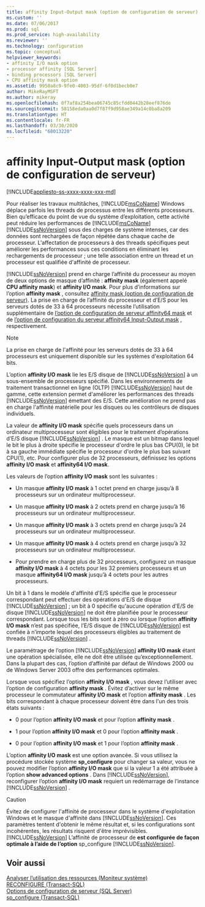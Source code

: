 ```yaml
---
title: affinity Input-Output mask (option de configuration de serveur) | Microsoft Docs
ms.custom: ''
ms.date: 07/06/2017
ms.prod: sql
ms.prod_service: high-availability
ms.reviewer: ''
ms.technology: configuration
ms.topic: conceptual
helpviewer_keywords:
- affinity I/O mask option
- processor affinity [SQL Server]
- binding processors [SQL Server]
- CPU affinity mask option
ms.assetid: 9950a8c9-9fe0-4003-95df-6f0d1becb0e7
author: MikeRayMSFT
ms.author: mikeray
ms.openlocfilehash: 0f7af8a254bea06745c85cfdd0442b28eef876de
ms.sourcegitcommit: 58158eda0aa0d7f87f9d958ae349a14c0ba8a209
ms.translationtype: HT
ms.contentlocale: fr-FR
ms.lasthandoff: 03/30/2020
ms.locfileid: "68013220"
---
```

# <a name="affinity-input-output-mask-server-configuration-option"></a>affinity Input-Output mask (option de configuration de serveur)
[!INCLUDE[appliesto-ss-xxxx-xxxx-xxx-md](../../includes/appliesto-ss-xxxx-xxxx-xxx-md.md)]

  Pour réaliser les travaux multitâches, [!INCLUDE[msCoName](../../includes/msconame-md.md)] Windows déplace parfois les threads de processus entre les différents processeurs. Bien qu’efficace du point de vue du système d’exploitation, cette activité peut réduire les performances de [!INCLUDE[msCoName](../../includes/msconame-md.md)] [!INCLUDE[ssNoVersion](../../includes/ssnoversion-md.md)] sous des charges de système intenses, car des données sont rechargées de façon répétée dans chaque cache de processeur. L'affectation de processeurs à des threads spécifiques peut améliorer les performances sous ces conditions en éliminant les rechargements de processeur ; une telle association entre un thread et un processeur est qualifiée d'affinité de processeur.  
  
 [!INCLUDE[ssNoVersion](../../includes/ssnoversion-md.md)] prend en charge l’affinité du processeur au moyen de deux options de masque d’affinité : **affinity mask** (également appelé **CPU affinity mask**) et **affinity I/O mask**. Pour plus d’informations sur l’option **affinity mask** , consultez [affinity mask (option de configuration de serveur)](../../database-engine/configure-windows/affinity-mask-server-configuration-option.md). La prise en charge de l’affinité du processeur et d’E/S pour les serveurs dotés de 33 à 64 processeurs nécessite l’utilisation supplémentaire de [l’option de configuration de serveur affinity64 mask](../../database-engine/configure-windows/affinity64-mask-server-configuration-option.md) et de [l’option de configuration du serveur affinity64 Input-Output mask](../../database-engine/configure-windows/affinity64-input-output-mask-server-configuration-option.md) , respectivement.  
  
> [!NOTE]  
>  La prise en charge de l'affinité pour les serveurs dotés de 33 à 64 processeurs est uniquement disponible sur les systèmes d'exploitation 64 bits.  
  
 L’option **affinity I/O mask** lie les E/S disque de [!INCLUDE[ssNoVersion](../../includes/ssnoversion-md.md)] à un sous-ensemble de processeurs spécifié. Dans les environnements de traitement transactionnel en ligne (OLTP) [!INCLUDE[ssNoVersion](../../includes/ssnoversion-md.md)] haut de gamme, cette extension permet d'améliorer les performances des threads [!INCLUDE[ssNoVersion](../../includes/ssnoversion-md.md)] émettant des E/S. Cette amélioration ne prend pas en charge l'affinité matérielle pour les disques ou les contrôleurs de disques individuels.  
  
 La valeur de **affinity I/O mask** spécifie quels processeurs dans un ordinateur multiprocesseur sont éligibles pour le traitement d’opérations d’E/S disque [!INCLUDE[ssNoVersion](../../includes/ssnoversion-md.md)] . Le masque est un bitmap dans lequel le bit le plus à droite spécifie le processeur d'ordre le plus bas CPU(0), le bit à sa gauche immédiate spécifie le processeur d'ordre le plus bas suivant CPU(1), etc. Pour configurer plus de 32 processeurs, définissez les options **affinity I/O mask** et **affinity64 I/O mask**.  
  
 Les valeurs de l’option **affinity I/O mask** sont les suivantes :  
  
-   Un masque **affinity I/O mask** à 1 octet prend en charge jusqu’à 8 processeurs sur un ordinateur multiprocesseur.  
  
-   Un masque **affinity I/O mask** à 2 octets prend en charge jusqu’à 16 processeurs sur un ordinateur multiprocesseur.  
  
-   Un masque **affinity I/O mask** à 3 octets prend en charge jusqu’à 24 processeurs sur un ordinateur multiprocesseur.  
  
-   Un masque **affinity I/O mask** à 4 octets prend en charge jusqu’à 32 processeurs sur un ordinateur multiprocesseur.  
  
-   Pour prendre en charge plus de 32 processeurs, configurez un masque **affinity I/O mask** à 4 octets pour les 32 premiers processeurs et un masque **affinity64 I/O mask** jusqu’à 4 octets pour les autres processeurs.  
  
 Un bit à 1 dans le modèle d'affinité d'E/S spécifie que le processeur correspondant peut effectuer des opérations d'E/S de disque [!INCLUDE[ssNoVersion](../../includes/ssnoversion-md.md)] ; un bit à 0 spécifie qu'aucune opération d'E/S de disque [!INCLUDE[ssNoVersion](../../includes/ssnoversion-md.md)] ne doit être planifiée pour le processeur correspondant. Lorsque tous les bits sont à zéro ou lorsque l’option **affinity I/O mask** n’est pas spécifiée, l’E/S disque de [!INCLUDE[ssNoVersion](../../includes/ssnoversion-md.md)] est confiée à n’importe lequel des processeurs éligibles au traitement de threads [!INCLUDE[ssNoVersion](../../includes/ssnoversion-md.md)] .  
  
 Le paramétrage de l’option [!INCLUDE[ssNoVersion](../../includes/ssnoversion-md.md)] **affinity I/O mask** étant une opération spécialisée, elle ne doit être utilisée qu’exceptionnellement. Dans la plupart des cas, l’option d’affinité par défaut de Windows 2000 ou de Windows Server 2003 offre des performances optimales.  
  
 Lorsque vous spécifiez l’option **affinity I/O mask** , vous devez l’utiliser avec l’option de configuration **affinity mask** . Évitez d’activer sur le même processeur le commutateur **affinity I/O mask** et l’option **affinity mask** . Les bits correspondant à chaque processeur doivent être dans l'un des trois états suivants :  
  
-   0 pour l’option **affinity I/O mask** et pour l’option **affinity mask** .  
  
-   1 pour l’option **affinity I/O mask** et 0 pour l’option **affinity mask** .  
  
-   0 pour l’option **affinity I/O mask** et 1 pour l’option **affinity mask** .  
  
 L’option **affinity I/O mask** est une option avancée. Si vous utilisez la procédure stockée système **sp_configure** pour changer sa valeur, vous ne pouvez modifier l’option **affinity I/O mask** que si la valeur 1 a été attribuée à l’option **show advanced options** . Dans [!INCLUDE[ssNoVersion](../../includes/ssnoversion-md.md)], reconfigurer l’option **affinity I/O mask** requiert un redémarrage de l’instance [!INCLUDE[ssNoVersion](../../includes/ssnoversion-md.md)] .  
  
> [!CAUTION]  
>  Évitez de configurer l'affinité de processeur dans le système d'exploitation Windows et le masque d'affinité dans [!INCLUDE[ssNoVersion](../../includes/ssnoversion-md.md)]. Ces paramètres tentent d'obtenir le même résultat et, si les configurations sont incohérentes, les résultats risquent d'être imprévisibles. [!INCLUDE[ssNoVersion](../../includes/ssnoversion-md.md)] L’affinité de processeur de **est configurée de façon optimale à l’aide de l’option** sp_configure [!INCLUDE[ssNoVersion](../../includes/ssnoversion-md.md)].  
  
## <a name="see-also"></a>Voir aussi  
 [Analyser l’utilisation des ressources &#40;Moniteur système&#41;](../../relational-databases/performance-monitor/monitor-resource-usage-system-monitor.md)   
 [RECONFIGURE &#40;Transact-SQL&#41;](../../t-sql/language-elements/reconfigure-transact-sql.md)   
 [Options de configuration de serveur &#40;SQL Server&#41;](../../database-engine/configure-windows/server-configuration-options-sql-server.md)   
 [sp_configure &#40;Transact-SQL&#41;](../../relational-databases/system-stored-procedures/sp-configure-transact-sql.md)  
  
  
